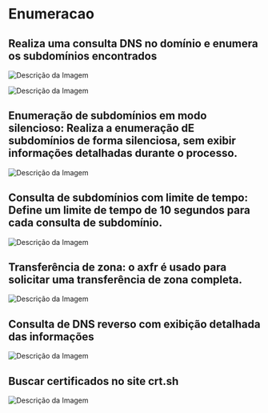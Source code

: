 # Enumeracao

## Realiza uma consulta DNS no domínio e enumera os subdomínios encontrados

![Descrição da Imagem](https://private-user-images.githubusercontent.com/135989808/389211312-0d4c21bb-a798-484d-932e-bd04ca52e4be.png?jwt=eyJhbGciOiJIUzI1NiIsInR5cCI6IkpXVCJ9.eyJpc3MiOiJnaXRodWIuY29tIiwiYXVkIjoicmF3LmdpdGh1YnVzZXJjb250ZW50LmNvbSIsImtleSI6ImtleTUiLCJleHAiOjE3MzIzODEwOTQsIm5iZiI6MTczMjM4MDc5NCwicGF0aCI6Ii8xMzU5ODk4MDgvMzg5MjExMzEyLTBkNGMyMWJiLWE3OTgtNDg0ZC05MzJlLWJkMDRjYTUyZTRiZS5wbmc_WC1BbXotQWxnb3JpdGhtPUFXUzQtSE1BQy1TSEEyNTYmWC1BbXotQ3JlZGVudGlhbD1BS0lBVkNPRFlMU0E1M1BRSzRaQSUyRjIwMjQxMTIzJTJGdXMtZWFzdC0xJTJGczMlMkZhd3M0X3JlcXVlc3QmWC1BbXotRGF0ZT0yMDI0MTEyM1QxNjUzMTRaJlgtQW16LUV4cGlyZXM9MzAwJlgtQW16LVNpZ25hdHVyZT1mYWU4ODJkYTYxMDgxM2UyZjJhZjRlMzg3ZThlNmVkNWEyMjczYTc3YmRjMGYxZjk1OWNmMGMxZDg5N2MyNTk1JlgtQW16LVNpZ25lZEhlYWRlcnM9aG9zdCJ9.RtacZvQekpkMU_MFeSpusA6U9Q20_sdskABT30N9Hmk)

![Descrição da Imagem](https://private-user-images.githubusercontent.com/135989808/389211309-a6681222-0b01-4c7c-b291-75680142ba60.png?jwt=eyJhbGciOiJIUzI1NiIsInR5cCI6IkpXVCJ9.eyJpc3MiOiJnaXRodWIuY29tIiwiYXVkIjoicmF3LmdpdGh1YnVzZXJjb250ZW50LmNvbSIsImtleSI6ImtleTUiLCJleHAiOjE3MzIzODEwOTQsIm5iZiI6MTczMjM4MDc5NCwicGF0aCI6Ii8xMzU5ODk4MDgvMzg5MjExMzA5LWE2NjgxMjIyLTBiMDEtNGM3Yy1iMjkxLTc1NjgwMTQyYmE2MC5wbmc_WC1BbXotQWxnb3JpdGhtPUFXUzQtSE1BQy1TSEEyNTYmWC1BbXotQ3JlZGVudGlhbD1BS0lBVkNPRFlMU0E1M1BRSzRaQSUyRjIwMjQxMTIzJTJGdXMtZWFzdC0xJTJGczMlMkZhd3M0X3JlcXVlc3QmWC1BbXotRGF0ZT0yMDI0MTEyM1QxNjUzMTRaJlgtQW16LUV4cGlyZXM9MzAwJlgtQW16LVNpZ25hdHVyZT1kZjUyZDllYzdkZDk5YWEyMDZhNTBmYTFhNGUxM2E2MDQ4YWYzOTEzOGQ0ZjE3ZWJkM2ExZmQ2YzFiOThiZjdiJlgtQW16LVNpZ25lZEhlYWRlcnM9aG9zdCJ9.lziP5Uku6_I7ia-U49iNCBeQEka4MfApQWVRE7bb-vY)


##  Enumeração de subdomínios em modo silencioso: Realiza a enumeração dE subdomínios de forma silenciosa, sem exibir informações detalhadas durante o processo.

![Descrição da Imagem](https://private-user-images.githubusercontent.com/135989808/389212922-1a3ac37c-6e55-4bff-95eb-b4f35dbdb942.png?jwt=eyJhbGciOiJIUzI1NiIsInR5cCI6IkpXVCJ9.eyJpc3MiOiJnaXRodWIuY29tIiwiYXVkIjoicmF3LmdpdGh1YnVzZXJjb250ZW50LmNvbSIsImtleSI6ImtleTUiLCJleHAiOjE3MzIzODEwOTQsIm5iZiI6MTczMjM4MDc5NCwicGF0aCI6Ii8xMzU5ODk4MDgvMzg5MjEyOTIyLTFhM2FjMzdjLTZlNTUtNGJmZi05NWViLWI0ZjM1ZGJkYjk0Mi5wbmc_WC1BbXotQWxnb3JpdGhtPUFXUzQtSE1BQy1TSEEyNTYmWC1BbXotQ3JlZGVudGlhbD1BS0lBVkNPRFlMU0E1M1BRSzRaQSUyRjIwMjQxMTIzJTJGdXMtZWFzdC0xJTJGczMlMkZhd3M0X3JlcXVlc3QmWC1BbXotRGF0ZT0yMDI0MTEyM1QxNjUzMTRaJlgtQW16LUV4cGlyZXM9MzAwJlgtQW16LVNpZ25hdHVyZT00Y2IxOThlZGJhYWVlZTVhYmY4YmI4MTkzY2VlMTkxMWRlZWE3NGI5ZjI3NTJhZDliNjMwOTdiMzYxMzlkODFhJlgtQW16LVNpZ25lZEhlYWRlcnM9aG9zdCJ9.BLkKhzzWaC9s3rhP-vgTOiwEAhR3uR7598WTfoFa3LY)

## Consulta de subdomínios com limite de tempo: Define um limite de tempo de 10 segundos para cada consulta de subdomínio.

![Descrição da Imagem](https://private-user-images.githubusercontent.com/135989808/389212924-0a3a1e38-1d44-4f86-ae1f-e4945af57e0a.png?jwt=eyJhbGciOiJIUzI1NiIsInR5cCI6IkpXVCJ9.eyJpc3MiOiJnaXRodWIuY29tIiwiYXVkIjoicmF3LmdpdGh1YnVzZXJjb250ZW50LmNvbSIsImtleSI6ImtleTUiLCJleHAiOjE3MzIzODEwOTQsIm5iZiI6MTczMjM4MDc5NCwicGF0aCI6Ii8xMzU5ODk4MDgvMzg5MjEyOTI0LTBhM2ExZTM4LTFkNDQtNGY4Ni1hZTFmLWU0OTQ1YWY1N2UwYS5wbmc_WC1BbXotQWxnb3JpdGhtPUFXUzQtSE1BQy1TSEEyNTYmWC1BbXotQ3JlZGVudGlhbD1BS0lBVkNPRFlMU0E1M1BRSzRaQSUyRjIwMjQxMTIzJTJGdXMtZWFzdC0xJTJGczMlMkZhd3M0X3JlcXVlc3QmWC1BbXotRGF0ZT0yMDI0MTEyM1QxNjUzMTRaJlgtQW16LUV4cGlyZXM9MzAwJlgtQW16LVNpZ25hdHVyZT00NmIyZWZiNWNkODE5OWEyYmEwNjU0ZWUxMGEyNjdiODI3MWRlZmE0YTQxOWY5Y2JjNTZlYjc3NmIxYjViNThlJlgtQW16LVNpZ25lZEhlYWRlcnM9aG9zdCJ9.sLhxZ2GSdv3dnS_0zDNxfN1pA4DzIpZvgWINOvnbNT0)

## Transferência de zona:  o axfr é usado para solicitar uma transferência de zona completa.

![Descrição da Imagem](https://private-user-images.githubusercontent.com/135989808/389212926-d4b8040d-f15c-4e45-8756-43a2d31b6b81.png?jwt=eyJhbGciOiJIUzI1NiIsInR5cCI6IkpXVCJ9.eyJpc3MiOiJnaXRodWIuY29tIiwiYXVkIjoicmF3LmdpdGh1YnVzZXJjb250ZW50LmNvbSIsImtleSI6ImtleTUiLCJleHAiOjE3MzIzODEwOTQsIm5iZiI6MTczMjM4MDc5NCwicGF0aCI6Ii8xMzU5ODk4MDgvMzg5MjEyOTI2LWQ0YjgwNDBkLWYxNWMtNGU0NS04NzU2LTQzYTJkMzFiNmI4MS5wbmc_WC1BbXotQWxnb3JpdGhtPUFXUzQtSE1BQy1TSEEyNTYmWC1BbXotQ3JlZGVudGlhbD1BS0lBVkNPRFlMU0E1M1BRSzRaQSUyRjIwMjQxMTIzJTJGdXMtZWFzdC0xJTJGczMlMkZhd3M0X3JlcXVlc3QmWC1BbXotRGF0ZT0yMDI0MTEyM1QxNjUzMTRaJlgtQW16LUV4cGlyZXM9MzAwJlgtQW16LVNpZ25hdHVyZT0zNGFiMWYwMTUxNGU3OTA0ZDk3NDNkYzJhY2ZlNGY3OTE1MTExYjg3YWQxMjFiMjI4YTUxNGJhYzBhZDc3MjdlJlgtQW16LVNpZ25lZEhlYWRlcnM9aG9zdCJ9.h73LBM0Ijv60S4UAUqAmS4aw0aQYSXo0af-Gs9rIP4g)

## Consulta de DNS reverso com exibição detalhada das informações

![Descrição da Imagem](https://private-user-images.githubusercontent.com/135989808/389213938-e63be3a7-5aa5-49e9-b80a-4f1701ef27d3.png?jwt=eyJhbGciOiJIUzI1NiIsInR5cCI6IkpXVCJ9.eyJpc3MiOiJnaXRodWIuY29tIiwiYXVkIjoicmF3LmdpdGh1YnVzZXJjb250ZW50LmNvbSIsImtleSI6ImtleTUiLCJleHAiOjE3MzIzODE4ODMsIm5iZiI6MTczMjM4MTU4MywicGF0aCI6Ii8xMzU5ODk4MDgvMzg5MjEzOTM4LWU2M2JlM2E3LTVhYTUtNDllOS1iODBhLTRmMTcwMWVmMjdkMy5wbmc_WC1BbXotQWxnb3JpdGhtPUFXUzQtSE1BQy1TSEEyNTYmWC1BbXotQ3JlZGVudGlhbD1BS0lBVkNPRFlMU0E1M1BRSzRaQSUyRjIwMjQxMTIzJTJGdXMtZWFzdC0xJTJGczMlMkZhd3M0X3JlcXVlc3QmWC1BbXotRGF0ZT0yMDI0MTEyM1QxNzA2MjNaJlgtQW16LUV4cGlyZXM9MzAwJlgtQW16LVNpZ25hdHVyZT0zMTcwMjgyOTViMjg2YTFiMjg1YzAzMGE0ZmU5ZDc2MmJhYmNjMWI1ZjZjZjc1OGEwMTg3MDNlNDg4MjNkMTMxJlgtQW16LVNpZ25lZEhlYWRlcnM9aG9zdCJ9.ZW-uXUOnU2wyItoFPbeVTl2LTdfV4gYCuiaeXnB7pOo)

## Buscar certificados no site crt.sh

![Descrição da Imagem](https://private-user-images.githubusercontent.com/135989808/389214580-85a4e8ba-4fd0-4779-86d9-71e37429ffdd.png?jwt=eyJhbGciOiJIUzI1NiIsInR5cCI6IkpXVCJ9.eyJpc3MiOiJnaXRodWIuY29tIiwiYXVkIjoicmF3LmdpdGh1YnVzZXJjb250ZW50LmNvbSIsImtleSI6ImtleTUiLCJleHAiOjE3MzIzODI0NTUsIm5iZiI6MTczMjM4MjE1NSwicGF0aCI6Ii8xMzU5ODk4MDgvMzg5MjE0NTgwLTg1YTRlOGJhLTRmZDAtNDc3OS04NmQ5LTcxZTM3NDI5ZmZkZC5wbmc_WC1BbXotQWxnb3JpdGhtPUFXUzQtSE1BQy1TSEEyNTYmWC1BbXotQ3JlZGVudGlhbD1BS0lBVkNPRFlMU0E1M1BRSzRaQSUyRjIwMjQxMTIzJTJGdXMtZWFzdC0xJTJGczMlMkZhd3M0X3JlcXVlc3QmWC1BbXotRGF0ZT0yMDI0MTEyM1QxNzE1NTVaJlgtQW16LUV4cGlyZXM9MzAwJlgtQW16LVNpZ25hdHVyZT1mMDRiNGQ2NmVjZTcxYWUzNDY4ZjMyYzhhNGVkMTEwMTc0MmE1NTc4Y2NhZDk4N2NlMzdmNWEzNWJkN2IyYzQyJlgtQW16LVNpZ25lZEhlYWRlcnM9aG9zdCJ9.ixU_olpTUhnTCAoieZXhgWtkQTzzTqZzigXcqHe7098)

